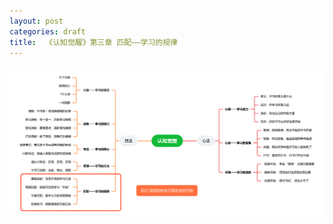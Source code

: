 ```yaml
---
layout: post
categories: draft
title:  《认知觉醒》第三章 匹配——学习的规律
---
```


![认知觉醒脑图](/assets/%E8%84%91%E5%9B%BE%E8%AE%A4%E7%9F%A5%E8%A7%89%E9%86%92-%E5%8C%B9%E9%85%8D.PNG)


<!--stackedit_data:
eyJoaXN0b3J5IjpbLTE5NzE1MjY0ODYsOTUyMjU1ODY4XX0=
-->